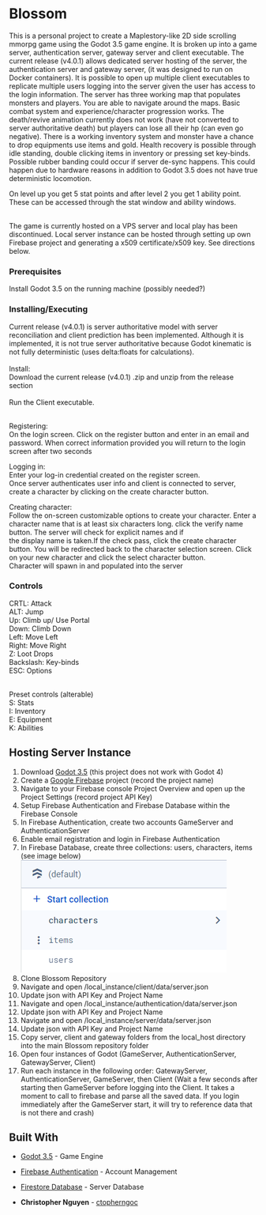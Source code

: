 # Blossom

This is a personal project to create a Maplestory-like 2D side scrolling mmorpg game using the Godot 3.5 game engine. It is broken up into a game server, authentication server, gateway server and client executable.
The current release (v4.0.1) allows dedicated server hosting of the server, the authentication server and gateway server, (it was designed to run on Docker containers). It is possible to open up multiple
client executables to replicate multiple users logging into the server given the user has access to the login information. The server has three working map that populates monsters and players. You are able to navigate around the maps. 
Basic combat system and experience/character progression works. The death/revive animation currently does not work (have not converted to server authoritative death) but players can lose all their hp (can even go negative). There is a working inventory system
and monster have a chance to drop equipments use items and gold. Health recovery is possible through idle standing, double clicking items in inventory or pressing set key-binds. Possible rubber banding could occur if server de-sync happens. This could happen due to hardware reasons in
addition to Godot 3.5 does not have true deterministic locomotion.

On level up you get 5 stat points and after level 2 you get 1 ability point. These can be accessed through the stat window and ability windows.

<br />
The game is currently hosted on a VPS server and local play has been discontinued. Local server instance can be hosted through setting up own Firebase project and generating a x509 certificate/x509 key. See directions below.

### Prerequisites

Install Godot 3.5 on the running machine (possibly needed?)

### Installing/Executing
Current release (v4.0.1) is server authoritative model with server reconciliation and client prediction has been implemented. Although it is implemented, it is not true server authoritative because Godot kinematic is not fully deterministic (uses delta:floats for calculations).<br />
<br />
Install: <br />
Download the current release (v4.0.1) .zip and unzip from the release section<br />
<br />
Run the Client executable.<br />
<br />

Registering: <br />
On the login screen. Click on the register button and enter in an email and password. When correct information provided you will return to the login screen after two seconds<br />

Logging in: <br />
Enter your log-in credential created on the register screen. <br />
Once server authenticates user info and client is connected to server, create a character by clicking on the create character button. <br />

Creating character:<br />
Follow the on-screen customizable options to create your character. Enter a character name that is at least six characters long. click the verify name button. The server will check for explicit names and if<br />
the display name is taken.If the check pass, click the create character button. You will be redirected back to the character selection screen. Click on your new character and click the select character button.<br />
Character will spawn in and populated into the server<br />

### Controls

CRTL: Attack<br />
ALT:     Jump<br />
Up:      Climb up/ Use Portal<br />
Down:    Climb Down<br />
Left:    Move Left<br />
Right:   Move Right<br />
Z:       Loot Drops<br />
Backslash: Key-binds<br />
ESC: Options<br /><br />

Preset controls (alterable)<br />
S: Stats<br />
I: Inventory<br />
E: Equipment<br />
K: Abilities<br />

## Hosting Server Instance

1. Download [Godot 3.5](https://godotengine.org/article/godot-3-5-cant-stop-wont-stop/) (this project does not work with Godot 4)<br />
2. Create a [Google Firebase](https://firebase.google.com/) project (record the project name)<br />
3. Navigate to your Firebase console Project Overview and open up the Project Settings (record project API Key)<br />
4. Setup Firebase Authentication and Firebase Database within the Firebase Console<br />
5. In Firebase Authentication, create two accounts GameServer and AuthenticationServer<br />
6. Enable email registration and login in Firebase Authentication<br />
7. In Firebase Database, create three collections: users, characters, items (see image below)<br />
![Screenshot of collection struture in Step 7](local_instance/readme_images/database_structure.png)<br />
8. Clone Blossom Repository<br />
9. Navigate and open /local_instance/client/data/server.json<br />
10. Update json with API Key and Project Name <br />
11. Navigate and open /local_instance/authentication/data/server.json<br />
12. Update json with API Key and Project Name <br />
13. Navigate and open /local_instance/server/data/server.json<br />
14. Update json with API Key and Project Name<br />
15. Copy server, client and gateway folders from the local_host directory into the main Blossom repository folder<br />
16. Open four instances of Godot (GameServer, AuthenticationServer, GatewayServer, Client)<br />
17. Run each instance in the following order: GatewayServer, AuthenticationServer, GameServer, then Client (Wait a few seconds after starting then GameServer before logging into the Client. It takes a moment to call to firebase and parse all the saved data. If you login immediately after the GameServer start, it will try to reference data that is not there and crash)<br />

## Built With

* [Godot 3.5](https://godotengine.org/article/godot-3-5-cant-stop-wont-stop/) - Game Engine
* [Firebase Authentication](https://firebase.google.com/products/auth) - Account Management
* [Firestore Database](https://firebase.google.com/products/storage) - Server Database

* **Christopher Nguyen** - [ctopherngoc](https://github.com/ctopherngoc)


